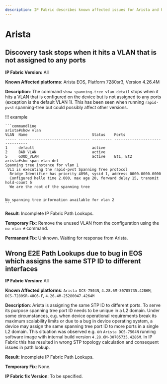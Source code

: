 ```yaml
---
description: IP Fabric describes known affected issues for Arista and how to fix them.
---
```


# Arista

## Discovery task stops when it hits a VLAN that is not assigned to any ports
**IP Fabric Version:** All

**Known Affected platforms**: Arista EOS, Platform 7280sr3, Version 4.26.4M

**Description**: The command `show spanning-tree vlan detail` stops when it hits
a VLAN that is configured on the device but is not assigned to any ports (exception
is the default VLAN 1). This has been seen when running `rapid-pvst` spanning-tree
but could possibly affect other versions.

!!! example

    ```commandline
    arista#show vlan
    VLAN  Name                             Status    Ports
    ----- -------------------------------- --------- -------------------------------
    1     default                          active
    2     BAD_VLAN                         active
    5     GOOD_VLAN                        active    Et1, Et2
    arista#sho span vlan det
    Spanning tree instance for vlan 1
     VL1 is executing the rapid-pvst Spanning Tree protocol
      Bridge Identifier has priority 4096, sysid 1, address 0000.0000.0000
      Configured hello time 2.000, max age 20, forward delay 15, transmit hold-count 6
      We are the root of the spanning tree


    No spanning tree information available for vlan 2
    ```

**Result**: Incomplete IP Fabric Path Lookups.

**Temporary Fix**: Remove the unused VLAN from the configuration using the `no vlan #` command.

**Permanent Fix**: Unknown. Waiting for response from Arista.

## Wrong E2E Path Lookups due to bug in EOS which assigns the same STP ID to different interfaces

**IP Fabric Version:** All

**Known Affected platforms**: `Arista DCS-7504N`, `4.28.6M-30705735.4286M`, `DCS-7280SR-48C6-F`, `4.26.4M-25280047.4264M`

**Description**: Arista is assigning the same STP ID to different ports. To serve its purpose spanning tree port ID needs to be unique in a L2 domain. Under some circumstances, e.g. when device operational requirements break its maximum scalability limits or due to a bug in device operating system, a device may assign the same spanning tree port ID to more ports in a single L2 domain. This situation was observed e.g. on `Arista DCS-7504N` running software image with internal build version `4.28.6M-30705735.4286M`. In IP Fabric this has resulted in wrong STP topology calculation and consequent issues in path lookup.

**Result**: Incomplete IP Fabric Path Lookups.

**Temporary Fix**: None.

**IP Fabric fix Version**: To be specified.
